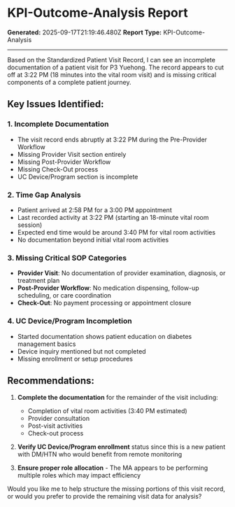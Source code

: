 # KPI-Outcome-Analysis Report

**Generated:** 2025-09-17T21:19:46.480Z
**Report Type:** KPI-Outcome-Analysis

---

Based on the Standardized Patient Visit Record, I can see an incomplete documentation of a patient visit for P3 Yuehong. The record appears to cut off at 3:22 PM (18 minutes into the vital room visit) and is missing critical components of a complete patient journey.

## Key Issues Identified:

### 1. **Incomplete Documentation**
- The visit record ends abruptly at 3:22 PM during the Pre-Provider Workflow
- Missing Provider Visit section entirely
- Missing Post-Provider Workflow
- Missing Check-Out process
- UC Device/Program section is incomplete

### 2. **Time Gap Analysis**
- Patient arrived at 2:58 PM for a 3:00 PM appointment
- Last recorded activity at 3:22 PM (starting an 18-minute vital room session)
- Expected end time would be around 3:40 PM for vital room activities
- No documentation beyond initial vital room activities

### 3. **Missing Critical SOP Categories**
- **Provider Visit**: No documentation of provider examination, diagnosis, or treatment plan
- **Post-Provider Workflow**: No medication dispensing, follow-up scheduling, or care coordination
- **Check-Out**: No payment processing or appointment closure

### 4. **UC Device/Program Incompletion**
- Started documentation shows patient education on diabetes management basics
- Device inquiry mentioned but not completed
- Missing enrollment or setup procedures

## Recommendations:

1. **Complete the documentation** for the remainder of the visit including:
   - Completion of vital room activities (3:40 PM estimated)
   - Provider consultation
   - Post-visit activities
   - Check-out process

2. **Verify UC Device/Program enrollment** status since this is a new patient with DM/HTN who would benefit from remote monitoring

3. **Ensure proper role allocation** - The MA appears to be performing multiple roles which may impact efficiency

Would you like me to help structure the missing portions of this visit record, or would you prefer to provide the remaining visit data for analysis?